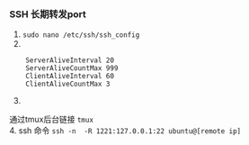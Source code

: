 ### SSH 长期转发port

1. `sudo nano /etc/ssh/ssh_config`  
2. 
```
    ServerAliveInterval 20
    ServerAliveCountMax 999
    ClientAliveInterval 60
    ClientAliveCountMax 3
```
3. 
通过tmux后台链接
`tmux`  
4. ssh 命令 
`ssh -n  -R 1221:127.0.0.1:22 ubuntu@[remote ip]`